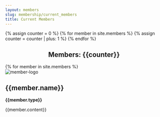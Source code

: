 ```yaml
---
layout: members
slug: membership/current_members
title: Current Members
---
```



{% assign counter = 0 %}
{% for member in site.members %}
{% assign counter = counter | plus: 1 %}
{% endfor %}
<h2 style="text-align: center;">Members: {{counter}} </h2>
<div class="row justify-content-between">
    {% for member in site.members %}
    <div class="col-xs-12 col-lg-6 col-sm-12" style="padding:0px;">
        <div class="background-card p-2" style="height: 100%;">
        <div class="row" style="height: 100%;  margin: 0">
            <div class="col-xs-12 col-lg-4 col-sm-12" style="padding-left: 0; margin: auto auto">
                <img class="member-logo" src="{{site.prefix}}{{member.logo}}" alt="member-logo">
            </div>
            <div class="col-xs-12 col-lg-8 col-sm-12" style="margin-top: 20px;">
                <h2>{{member.name}}</h2>
                <p style="font-weight: bold;">{{member.type}}</p>
                <p>{{member.content}}</p>
            </div>
            </div>
        </div>
    </div>
    {% endfor %}
</div>
